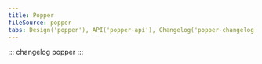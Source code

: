 ```yaml
---
title: Popper
fileSource: popper
tabs: Design('popper'), API('popper-api'), Changelog('popper-changelog')
---
```


::: changelog popper :::
